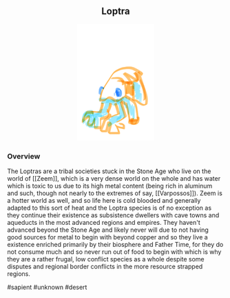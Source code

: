 
<h2 align="center">Loptra
</h2>
<p align="center">
<img src="https://github.com/Insculpo/Sandbox_Galaxy/blob/Galactic/Stellar_Abyss_Setting_Bible/Photo_Directory/Loptra.png" width="180" height="270">
</p>

### Overview

The Loptras are a tribal societies stuck in the Stone Age who live on the world of [[Zeem]], which is a very dense world on the whole and has water which is toxic to us due to its high metal content (being rich in aluminum and such, though not nearly to the extremes of say, [[Varpossos]]). Zeem is a hotter world as well, and so life here is cold blooded and generally adapted to this sort of heat and the Loptra species is of no exception as they continue their existence as subsistence dwellers with cave towns and aqueducts in the most advanced regions and empires.  They haven't advanced beyond the Stone Age and likely never will due to not having good sources for metal to begin with beyond copper and so they live a existence enriched primarily by their biosphere and Father Time, for they do not consume much and so never run out of food to begin with which is why they are a rather frugal, low conflict species as a whole despite some disputes and regional border conflicts in the more resource strapped regions.  

#sapient 
#unknown 
#desert 